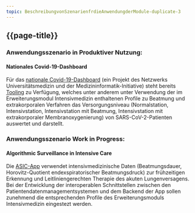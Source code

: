 ```yaml
---
topic: BeschreibungvonSzenarienfrdieAnwendungderModule-duplicate-3
---
```

## {{page-title}}

### Anwendungsszenario in Produktiver Nutzung:
#### Nationales Covid-19-Dashboard
Für das [nationale Covid-19-Dashboard](https://coronadashboard.ukbonn.de/) (ein Projekt des Netzwerks Universitätsmedizin und der Medizininformatik-Initiative) steht bereits [Tooling](https://github.com/mwtek/dashboarddataprocessor) zu Verfügung, welches unter anderem unter Verwendung der im Erweiterungsmodul Intensivmedizin enthaltenen Profile zu Beatmung und extrakorporalen Verfahren das Versorgungsniveau (Normalstation, Intensivstation, Intensivstation mit Beatmung, Intensivstation mit extrakorporaler Membranoxygenierung) von SARS-CoV-2-Patienten auswertet und darstellt.

### Anwendungsszenario Work in Progress:
#### Algorithmic Surveillance in Intensive Care

Die [ASIC-App]( https://www.medizininformatik-initiative.de/de/asic-algorithmische-ueberwachung-der-intensivversorgung) verwendet intensivmedizinische Daten (Beatmungsdauer, Horovitz-Quotient endexspiratorischer Beatmungsdruck) zur frühzeitigen Erkennung und Leitliniengerechten Therapie des akuten Lungenversagens. Bei der Entwicklung der interoperablen Schnittstellen zwischen den Patientendatenmanagementsystemen und dem Backend der App sollen zunehmend die entsprechenden Profile des Erweiterungsmoduls Intensivmedizin eingestezt werden.